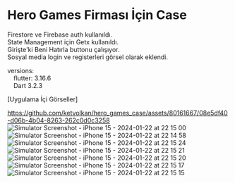 # Hero Games Firması İçin Case
Firestore ve Firebase auth kullanıldı.<br>
State Management için Getx kullanıldı.<br>
Girişte'ki Beni Hatırla buttonu çalışıyor.<br>
Sosyal media login ve registerleri görsel olarak eklendi.<br>

versions:<br>
 flutter: 3.16.6<br>
 Dart 3.2.3<br>

[Uygulama İçi Görseller]<br>

https://github.com/ketvolkan/hero_games_case/assets/80161667/08e5df40-d06b-4b04-8263-262c0d0c3258 <br>
![Simulator Screenshot - iPhone 15 - 2024-01-22 at 22 15 00](https://github.com/ketvolkan/hero_games_case/assets/80161667/7c031e4a-99f7-4485-b9d1-4a2dfada687f)<br>
![Simulator Screenshot - iPhone 15 - 2024-01-22 at 22 14 58](https://github.com/ketvolkan/hero_games_case/assets/80161667/b1a51a48-83ed-411b-82ce-2ab0692a49b6)<br>
![Simulator Screenshot - iPhone 15 - 2024-01-22 at 22 15 24](https://github.com/ketvolkan/hero_games_case/assets/80161667/1abd3470-beba-43ac-99c3-c6fc5c3a1397)<br>
![Simulator Screenshot - iPhone 15 - 2024-01-22 at 22 15 21](https://github.com/ketvolkan/hero_games_case/assets/80161667/3de3741b-1a14-4215-8c67-c5f160912bb9)<br>
![Simulator Screenshot - iPhone 15 - 2024-01-22 at 22 15 20](https://github.com/ketvolkan/hero_games_case/assets/80161667/bf904351-db00-488a-b977-0ae181babb78)<br>
![Simulator Screenshot - iPhone 15 - 2024-01-22 at 22 15 17](https://github.com/ketvolkan/hero_games_case/assets/80161667/c58d3f5e-e692-44b9-9147-0ce02a3fce4c)<br>
![Simulator Screenshot - iPhone 15 - 2024-01-22 at 22 15 15](https://github.com/ketvolkan/hero_games_case/assets/80161667/0b9ad8f8-6fd8-44e2-9bed-f84d18da113e)<br>
